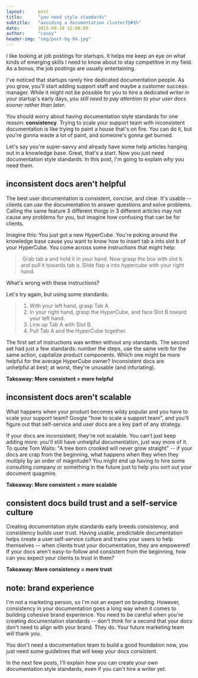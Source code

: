 ```yaml
---
layout:     post
title:      "you need style standards"
subtitle:   "avoiding a documentation clusterf@#$%"
date:       2015-09-10 12:00:00
author:     "casey"
header-img: "img/post-bg-04.jpg"
---
```


I like looking at job postings for startups. It helps me keep an eye on what kinds of emerging skills I need to know about to stay competitive in my field. As a bonus, the job postings are usually entertaining.

I've noticed that startups rarely hire dedicated documentation people. As you grow, you'll start adding support staff and maybe a customer success manager. While it might not be possible for you to hire a dedicated writer in your startup's early days, <em>you still need to pay attention to your user docs sooner rather than later</em>.

You should worry about having documentation style standards for one reason: <strong>consistency</strong>. Trying to scale your support team with inconsistent documentation is like trying to paint a house that's on fire. You can do it, but you're gonna waste a lot of paint, and someone's gonna get burned.

Let's say you're super-savvy and already have some help articles hanging out in a knowledge base. Great, that's a start. Now you just need documentation style standards. In this post, I'm going to explain <em>why</em> you need them.
<h2>inconsistent docs aren't helpful</h2>
The best user documentation is consistent, concise, and clear. It's usable -- clients can <em>use</em> the documentation to answer questions and solve problems. Calling the same feature 3 different things in 3 different articles may not cause any problems for you, but imagine how confusing that can be for clients.

Imagine this: You just got a new HyperCube. You're poking around the knowledge base cause you want to know how to insert tab a into slot b of your HyperCube. You come across some instructions that might help:
<blockquote> Grab tab a and hold it in your hand. Now grasp the box with slot b and pull it towards tab a. Slide flap a into hypercube with your right hand.</blockquote>
What's wrong with these instructions?

Let's try again, but using some standards:
<blockquote>
<ol>
	<li>With your left hand, grasp Tab A.</li>
	<li>In your right hand, grasp the HyperCube, and face Slot B toward your left hand.</li>
	<li>Line up Tab A with Slot B.</li>
	<li>Pull Tab A and the HyperCube together.</li>
</ol>
</blockquote>
The first set of instructions was written without any standards. The second set had just a few standards: number the steps, use the same verb for the same action, capitalize product components. Which one might be more helpful for the average HyperCube owner? Inconsistent docs are unhelpful at best; at worst, they're unusable (and infuriating).

<strong>Takeaway: More consistent = more helpful</strong>
<h2>inconsistent docs aren't scalable</h2>
What happens when your product becomes wildy popular and you have to scale your support team? Google "how to scale a support team", and you'll figure out that self-service and user docs are a key part of any strategy.

If your docs are inconsistent, they're not scalable. You can't just keep adding more: you'll still have unhelpful documentation, just way more of it. To quote Tom Waits: "A tree born crooked will never grow straight" -- if your docs are crap from the beginning, what happens when they when they multiply by an order of magnitude? You might end up having to hire some consulting company or something in the future just to help you sort out your document quagmire.

<strong>Takeaway: More consistent = more scalable</strong>
<h2>consistent docs build trust and a self-service culture</h2>
Creating documentation style standards early breeds consistency, and consistency builds user trust. Having usable, predictable documentation helps create a user self-service culture and trains your users to help themselves -- when clients trust your documentation, they are empowered! If your docs aren't easy-to-follow and consistent from the beginning, how can you expect your clients to trust in them?

<strong>Takeaway: More consistency = more trust </strong>
<h2>note: brand experience</h2>
I'm not a marketing person, so I'm not an expert on branding. However, consistency in your documentation goes a long way when it comes to building cohesive brand experience. You need to be careful when you're creating documentation standards -- don't think for a second that your docs don't need to align with your brand. They do. Your future marketing team will thank you.

You don't need a documentation team to build a good foundation now, you just need some guidelines that will keep your docs consistent.

In the next few posts, I'll explain how you can create your own documentation style standards, even if you can't hire a writer yet.
<h2></h2>
